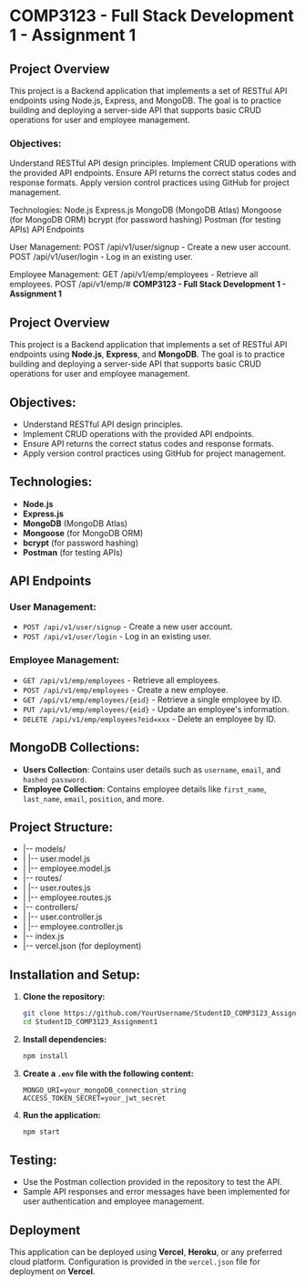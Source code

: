 # **COMP3123 - Full Stack Development 1 - Assignment 1**

## **Project Overview**
  This project is a Backend application that implements a set of RESTful API endpoints using Node.js, Express, and MongoDB. The goal is to practice building and deploying a server-side API that supports basic CRUD operations for user and employee management.

### **Objectives:**
  Understand RESTful API design principles.
  Implement CRUD operations with the provided API endpoints.
  Ensure API returns the correct status codes and response formats.
  Apply version control practices using GitHub for project management.

Technologies:
  Node.js
  Express.js
  MongoDB (MongoDB Atlas)
  Mongoose (for MongoDB ORM)
  bcrypt (for password hashing)
  Postman (for testing APIs)
  API Endpoints
  
User Management:
  POST /api/v1/user/signup - Create a new user account.
  POST /api/v1/user/login - Log in an existing user.

Employee Management:
  GET /api/v1/emp/employees - Retrieve all employees.
  POST /api/v1/emp/# **COMP3123 - Full Stack Development 1 - Assignment 1**

## **Project Overview**
This project is a Backend application that implements a set of RESTful API endpoints using **Node.js**, **Express**, and **MongoDB**. The goal is to practice building and deploying a server-side API that supports basic CRUD operations for user and employee management.

## **Objectives:**
- Understand RESTful API design principles.
- Implement CRUD operations with the provided API endpoints.
- Ensure API returns the correct status codes and response formats.
- Apply version control practices using GitHub for project management.

## **Technologies:**
- **Node.js**
- **Express.js**
- **MongoDB** (MongoDB Atlas)
- **Mongoose** (for MongoDB ORM)
- **bcrypt** (for password hashing)
- **Postman** (for testing APIs)

## **API Endpoints**

### **User Management:**
- `POST /api/v1/user/signup` - Create a new user account.
- `POST /api/v1/user/login` - Log in an existing user.

### **Employee Management:**
- `GET /api/v1/emp/employees` - Retrieve all employees.
- `POST /api/v1/emp/employees` - Create a new employee.
- `GET /api/v1/emp/employees/{eid}` - Retrieve a single employee by ID.
- `PUT /api/v1/emp/employees/{eid}` - Update an employee's information.
- `DELETE /api/v1/emp/employees?eid=xxx` - Delete an employee by ID.

## **MongoDB Collections:**
- **Users Collection**: Contains user details such as `username`, `email`, and `hashed password`.
- **Employee Collection**: Contains employee details like `first_name`, `last_name`, `email`, `position`, and more.

## **Project Structure:**

- |-- models/
- |   |-- user.model.js
- |   |-- employee.model.js
- |-- routes/
- |   |-- user.routes.js
- |   |-- employee.routes.js
- |-- controllers/
- |   |-- user.controller.js
- |   |-- employee.controller.js
- |-- index.js
- |-- vercel.json (for deployment)


## **Installation and Setup:**

1. **Clone the repository:**
    ```bash
    git clone https://github.com/YourUsername/StudentID_COMP3123_Assignment1.git
    cd StudentID_COMP3123_Assignment1
    ```

2. **Install dependencies:**
    ```bash
    npm install
    ```

3. **Create a `.env` file with the following content:**
    ```
    MONGO_URI=your_mongoDB_connection_string
    ACCESS_TOKEN_SECRET=your_jwt_secret
    ```

4. **Run the application:**
    ```bash
    npm start
    ```

## **Testing:**
- Use the Postman collection provided in the repository to test the API.
- Sample API responses and error messages have been implemented for user authentication and employee management.

## **Deployment**
This application can be deployed using **Vercel**, **Heroku**, or any preferred cloud platform. Configuration is provided in the `vercel.json` file for deployment on **Vercel**.
